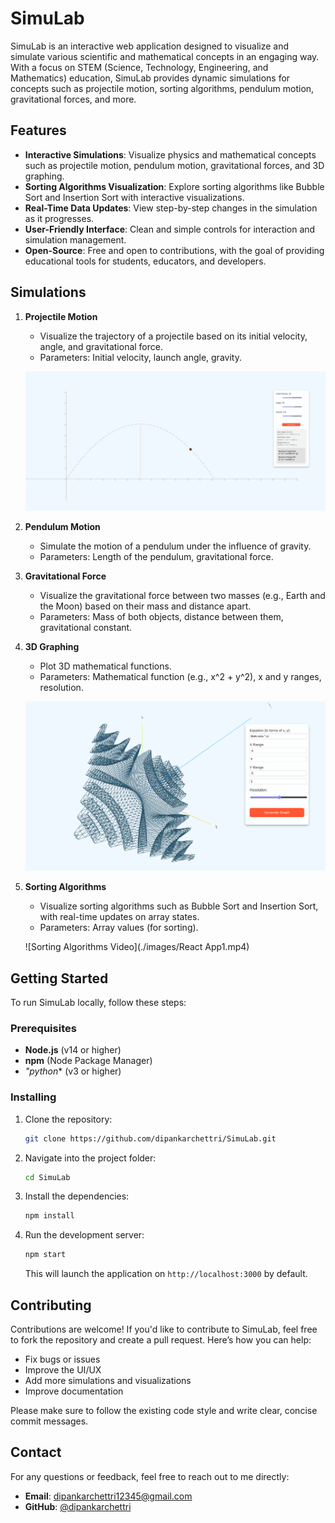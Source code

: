 # SimuLab

SimuLab is an interactive web application designed to visualize and simulate various scientific and mathematical concepts in an engaging way. With a focus on STEM (Science, Technology, Engineering, and Mathematics) education, SimuLab provides dynamic simulations for concepts such as projectile motion, sorting algorithms, pendulum motion, gravitational forces, and more.

## Features

- **Interactive Simulations**: Visualize physics and mathematical concepts such as projectile motion, pendulum motion, gravitational forces, and 3D graphing.
- **Sorting Algorithms Visualization**: Explore sorting algorithms like Bubble Sort and Insertion Sort with interactive visualizations.
- **Real-Time Data Updates**: View step-by-step changes in the simulation as it progresses.
- **User-Friendly Interface**: Clean and simple controls for interaction and simulation management.
- **Open-Source**: Free and open to contributions, with the goal of providing educational tools for students, educators, and developers.

## Simulations

1. **Projectile Motion**
   - Visualize the trajectory of a projectile based on its initial velocity, angle, and gravitational force.
   - Parameters: Initial velocity, launch angle, gravity.
   
   [![IMAGE ALT TEXT HERE](https://github.com/dipankarchettri/SimuLab/blob/main/images/projectile.png)](https://github.com/dipankarchettri/SimuLab/blob/main/images/React%20App.mp4)

2. **Pendulum Motion**
   - Simulate the motion of a pendulum under the influence of gravity.
   - Parameters: Length of the pendulum, gravitational force.

3. **Gravitational Force**
   - Visualize the gravitational force between two masses (e.g., Earth and the Moon) based on their mass and distance apart.
   - Parameters: Mass of both objects, distance between them, gravitational constant.
   

4. **3D Graphing**
   - Plot 3D mathematical functions.
   - Parameters: Mathematical function (e.g., x^2 + y^2), x and y ranges, resolution.
   
   ![3D Graphing](./images/graph.png)

5. **Sorting Algorithms**
   - Visualize sorting algorithms such as Bubble Sort and Insertion Sort, with real-time updates on array states.
   - Parameters: Array values (for sorting).
   
   ![Sorting Algorithms Video](./images/React App1.mp4)

## Getting Started

To run SimuLab locally, follow these steps:

### Prerequisites

- **Node.js** (v14 or higher)
- **npm** (Node Package Manager)
- *"python** (v3 or higher)

### Installing

1. Clone the repository:
    ```bash
    git clone https://github.com/dipankarchettri/SimuLab.git
    ```

2. Navigate into the project folder:
    ```bash
    cd SimuLab
    ```

3. Install the dependencies:
    ```bash
    npm install
    ```

4. Run the development server:
    ```bash
    npm start
    ```

    This will launch the application on `http://localhost:3000` by default.

## Contributing

Contributions are welcome! If you'd like to contribute to SimuLab, feel free to fork the repository and create a pull request. Here’s how you can help:

- Fix bugs or issues
- Improve the UI/UX
- Add more simulations and visualizations
- Improve documentation

Please make sure to follow the existing code style and write clear, concise commit messages.

## Contact

For any questions or feedback, feel free to reach out to me directly:

- **Email**: dipankarchettri12345@gmail.com
- **GitHub**: [@dipankarchettri](https://github.com/dipankarchettri)
